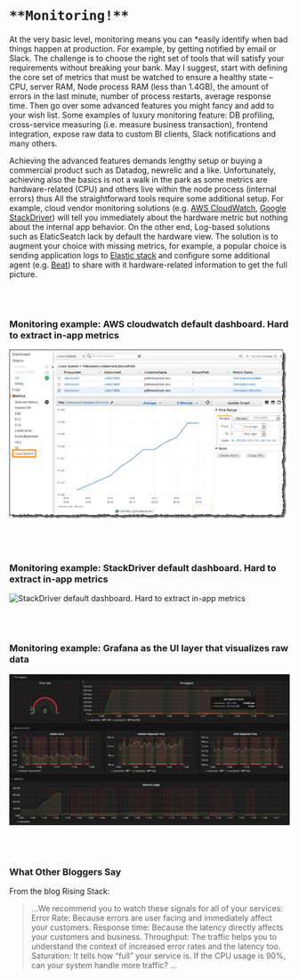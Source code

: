 # `**Monitoring!**`

At the very basic level, monitoring means you can *easily identify when bad things happen at production. For example, by getting notified by email or Slack. The challenge is to choose the right set of tools that will satisfy your requirements without breaking your bank. May I suggest, start with defining the core set of metrics that must be watched to ensure a healthy state – CPU, server RAM,  Node process RAM (less than 1.4GB), the amount of errors in the last minute, number of process restarts, average response time. Then go over some advanced features you might fancy and add to your wish list. Some examples of luxury monitoring feature: DB profiling, cross-service measuring (i.e. measure business transaction), frontend integration, expose raw data to custom BI clients, Slack notifications and many others.

Achieving the advanced features demands lengthy setup or buying a commercial product such as Datadog, newrelic and a like. Unfortunately, achieving also the basics is not a walk in the park as some metrics are hardware-related (CPU) and others live within the node process (internal errors) thus All the straightforward tools require some additional setup. For example, cloud vendor monitoring solutions (e.g. [AWS CloudWatch](https://aws.amazon.com/cloudwatch/), [Google StackDriver](https://cloud.google.com/stackdriver/)) will tell you immediately about the hardware metric but nothing about the internal app behavior. On the other end, Log-based solutions such as ElaticSeatch lack by default the hardware view. The solution is to augment your choice with missing metrics, for example, a popular choice is sending application logs to [Elastic stack](https://www.elastic.co/products) and configure some additional agent (e.g. [Beat](https://www.elastic.co/products)) to share with it hardware-related information to get the full picture.


<br/><br/>


### Monitoring example: AWS cloudwatch default dashboard. Hard to extract in-app metrics

![AWS cloudwatch default dashboard. Hard to extract in-app metrics](/assets/images/monitoring1.png)

<br/><br/>

### Monitoring example: StackDriver default dashboard. Hard to extract in-app metrics

![StackDriver default dashboard. Hard to extract in-app metrics](/assets/images/monitoring2.png)

<br/><br/>

### Monitoring example: Grafana as the UI layer that visualizes raw data

![Grafana as the UI layer that visualizes raw data](/assets/images/monitoring3.png)

<br/><br/>
### What Other Bloggers Say
From the blog Rising Stack:

> …We recommend you to watch these signals for all of your services:
> Error Rate: Because errors are user facing and immediately affect your customers.
> Response time: Because the latency directly affects your customers and business.
> Throughput: The traffic helps you to understand the context of increased error rates and the latency too.
> Saturation: It tells how “full” your service is. If the CPU usage is 90%, can your system handle more traffic? …
